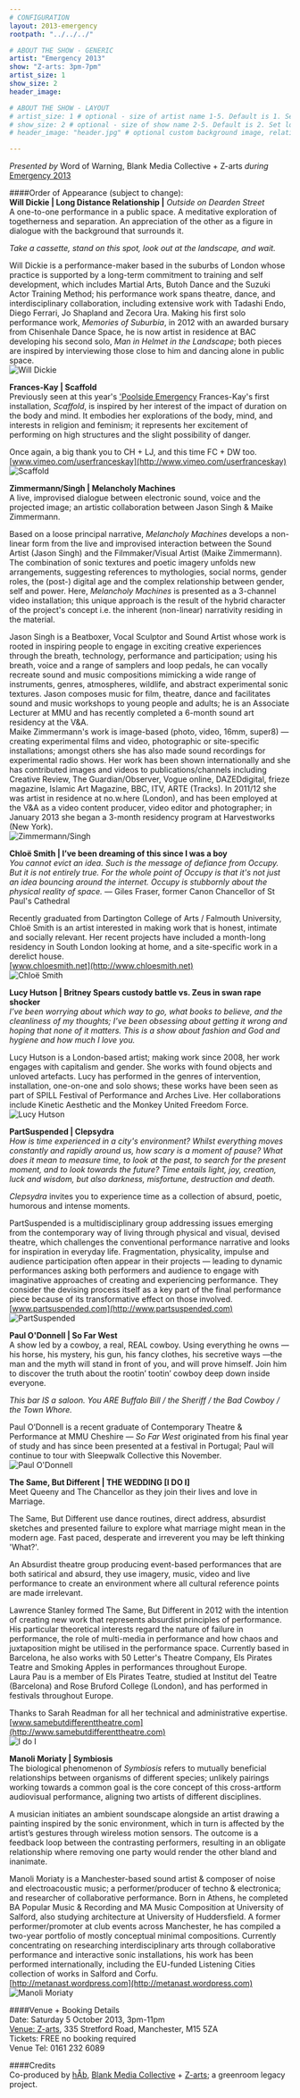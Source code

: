 ```yaml
---
# CONFIGURATION
layout: 2013-emergency
rootpath: "../../../"

# ABOUT THE SHOW - GENERIC
artist: "Emergency 2013"
show: "Z-arts: 3pm-7pm"
artist_size: 1
show_size: 2
header_image:

# ABOUT THE SHOW - LAYOUT
# artist_size: 1 # optional - size of artist name 1-5. Default is 1. Set longer names to lower values
# show_size: 2 # optional - size of show name 2-5. Default is 2. Set longer names to lower values
# header_image: "header.jpg" # optional custom background image, relative to current page

---
```

*Presented by* Word of Warning, Blank Media Collective + Z-arts *during* [Emergency 2013](/current/2013-emergency/index.html)    
        
####Order of Appearance (subject to change):      
**Will Dickie | Long Distance Relationship |** *Outside on Dearden Street*       
A one-to-one performance in a public space. A meditative exploration of togetherness and separation. An appreciation of the other as a figure in dialogue with the background that surrounds it.             
          
*Take a cassette, stand on this spot, look out at the landscape, and wait.*     
             
Will Dickie is a performance-maker based in the suburbs of London whose practice is supported by a long-term commitment to training and self development, which includes Martial Arts, Butoh Dance and the Suzuki Actor Training Method; his performance work spans theatre, dance, and interdisciplinary collaboration, including extensive work with Tadashi Endo, Diego Ferrari, Jo Shapland and Zecora Ura. Making his first solo performance work, *Memories of Suburbia*, in 2012 with an awarded bursary from Chisenhale Dance Space, he is now artist in residence at BAC developing his second solo, *Man in Helmet in the Landscape*; both pieces are inspired by interviewing those close to him and dancing alone in public space.    
![Will Dickie](will_dickie.jpg)    
              
**Frances-Kay | Scaffold**    
Previously seen at this year's ['Poolside Emergency](/archive/2013-poolside/durationala) Frances-Kay's first installation, *Scaffold*, is inspired by her interest of the impact of duration on the body and mind. It embodies her explorations of the body, mind, and interests in religion and feminism; it represents her excitement of performing on high structures and the slight possibility of danger.    
             
Once again, a big thank you to CH + LJ, and this time FC + DW too.       
[www.vimeo.com/userfranceskay](http://www.vimeo.com/userfranceskay)         
![Scaffold](frances_kay.jpg)    
          
**Zimmermann/Singh | Melancholy Machines**    
A live, improvised dialogue between electronic sound, voice and the projected image; an artistic collaboration between Jason Singh & Maike Zimmermann.    
             
Based on a loose principal narrative, *Melancholy Machines* develops a non-linear form from the live and improvised interaction between the Sound Artist (Jason Singh) and the Filmmaker/Visual Artist (Maike Zimmermann). The combination of sonic textures and poetic imagery unfolds new arrangements, suggesting references to mythologies, social norms, gender roles, the (post-) digital age and the complex relationship between gender, self and power. Here, *Melancholy Machines* is presented as a 3-channel video installation; this unique approach is the result of the hybrid character of the project's concept i.e. the inherent (non-linear) narrativity residing in the material.    
            
Jason Singh is a Beatboxer, Vocal Sculptor and Sound Artist whose work is rooted in inspiring people to engage in exciting creative experiences through the breath, technology, performance and participation; using his breath, voice and a range of samplers and loop pedals, he can vocally recreate sound and music compositions mimicking a wide range of instruments, genres, atmospheres, wildlife, and abstract experimental sonic textures. Jason composes music for film, theatre, dance and facilitates sound and music workshops to young people and adults; he is an Associate Lecturer at MMU and has recently completed a 6-month sound art residency at the V&A.             
Maike Zimmermann's work is image-based (photo, video, 16mm, super8) — creating experimental films and video, photographic or site-specific installations; amongst others she has also made sound recordings for experimental radio shows. Her work has been shown internationally and she has contributed images and videos to publications/channels including Creative Review, The Guardian/Observer, Vogue online, DAZEDdigital, frieze magazine, Islamic Art Magazine, BBC, ITV, ARTE (Tracks). In 2011/12 she was artist in residence at no.w.here (London), and has been employed at the V&A as a video content producer, video editor and photographer; in January 2013 she began a 3-month residency program at Harvestworks (New York).    
![Zimmermann/Singh](zimmerman_singh.jpg)    
              
**Chloë Smith | I’ve been dreaming of this since I was a boy**   
*You cannot evict an idea. Such is the message of defiance from Occupy. But it is not entirely true. For the whole point of Occupy is that it's not just an idea bouncing around the internet. Occupy is stubbornly about the physical reality of space.* — Giles Fraser, former Canon Chancellor of St Paul's Cathedral     
              
Recently graduated from Dartington College of Arts / Falmouth University, Chloë Smith is an artist interested in making work that is honest, intimate and socially relevant. Her recent projects have included a month-long residency in South London looking at home, and a site-specific work in a derelict house.    
[www.chloesmith.net](http://www.chloesmith.net)    
![Chloë Smith](chloe_smith.jpg)     
      
**Lucy Hutson | Britney Spears custody battle vs. Zeus in swan rape shocker**    
*I’ve been worrying about which way to go, what books to believe, and the cleanliness of my thoughts; I’ve been obsessing about getting it wrong and hoping that none of it matters. This is a show about fashion and God and hygiene and how much I love you.*    
      
Lucy Hutson is a London-based artist; making work since 2008, her work engages with capitalism and gender. She works with found objects and unloved artefacts. Lucy has performed in the genres of intervention, installation, one-on-one and solo shows; these works have been seen as part of SPILL Festival of Performance and Arches Live. Her collaborations include Kinetic Aesthetic and the Monkey United Freedom Force.    
![Lucy Hutson](lucy_hutson.jpg)    
            
**PartSuspended | Clepsydra**    
*How is time experienced in a city's environment? Whilst everything moves constantly and rapidly around us, how scary is a moment of pause? What does it mean to measure time, to look at the past, to search for the present moment, and to look towards the future? Time entails light, joy, creation, luck and wisdom, but also darkness, misfortune, destruction and death.*    
                  
*Clepsydra* invites you to experience time as a collection of absurd, poetic, humorous and intense moments.    
             
PartSuspended is a multidisciplinary group addressing issues emerging from the contemporary way of living through physical and visual, devised theatre, which challenges the conventional performance narrative and looks for inspiration in everyday life. Fragmentation, physicality, impulse and audience participation often appear in their projects — leading to dynamic performances asking both performers and audience to engage with imaginative approaches of creating and experiencing performance. They consider the devising process itself as a key part of the final performance piece because of its transformative effect on those involved.    
[www.partsuspended.com](http://www.partsuspended.com)    
![PartSuspended](partsuspended.jpg)    
                
**Paul O'Donnell | So Far West**    
A show led by a cowboy, a real, REAL cowboy. Using everything he owns — his horse, his mystery, his gun, his fancy clothes, his secretive ways —the man and the myth will stand in front of you, and will prove himself. Join him to discover the truth about the rootin’ tootin’ cowboy deep down inside everyone.    
           
*This bar IS a saloon. You ARE Buffalo Bill / the Sheriff / the Bad Cowboy / the Town Whore.*      
        
Paul O’Donnell is a recent graduate of Contemporary Theatre & Performance at MMU Cheshire — *So Far West* originated from his final year of study and has since been presented at a festival in Portugal; Paul will continue to tour with Sleepwalk Collective this November.    
![Paul O'Donnell](paul_odonnell.jpg)    
                 
**The Same, But Different | THE WEDDING \[I DO I\]**    
Meet Queeny and The Chancellor as they join their lives and love in Marriage.    
        
The Same, But Different use dance routines, direct address, absurdist sketches and presented failure to explore what marriage might mean in the modern age. Fast paced, desperate and irreverent you may be left thinking 'What?'.   
                    
An Absurdist theatre group producing event-based performances that are both satirical and absurd, they use imagery, music, video and live performance to create an environment where all cultural reference points are made irrelevant.          
               
Lawrence Stanley formed The Same, But Different in 2012 with the intention of creating new work that represents absurdist principles of performance. His particular theoretical interests regard the nature of failure in performance, the role of multi-media in performance and how chaos and juxtaposition might be utilised in the performance space. Currently based in Barcelona, he also works with 50 Letter's Theatre Company, Els Pirates Teatre and Smoking Apples in performances throughout Europe.          
Laura Pau is a member of Els Pirates Teatre, studied at Institut del Teatre (Barcelona) and Rose Bruford College (London), and has performed in festivals throughout Europe.          
                  
Thanks to Sarah Readman for all her technical and administrative expertise.       
[www.samebutdifferenttheatre.com](http://www.samebutdifferenttheatre.com)    
![I do I](same_but.jpg)    
                   
**Manoli Moriaty | Symbiosis**    
The biological phenomenon of *Symbiosis* refers to mutually beneficial relationships between organisms of different species; unlikely pairings working towards a common goal is the core concept of this cross-artform audiovisual performance, aligning two artists of different disciplines.      
                
A musician initiates an ambient soundscape alongside an artist drawing a painting inspired by the sonic environment, which in turn is affected by the artist’s gestures through wireless motion sensors. The outcome is a feedback loop between the contrasting performers, resulting in an obligate relationship where removing one party would render the other bland and inanimate.    
      
Manoli Moriaty is a Manchester-based sound artist & composer of noise and electroacoustic music; a performer/producer of techno & electronica; and researcher of collaborative performance. Born in Athens, he completed BA Popular Music & Recording and MA Music Composition at University of Salford, also studying architecture at University of Huddersfield. A former performer/promoter at club events across Manchester, he has compiled a two-year portfolio of mostly conceptual minimal compositions. Currently concentrating on researching interdisciplinary arts through collaborative performance and interactive sonic installations, his work has been performed internationally, including the EU-funded Listening Cities collection of works in Salford and Corfu.               
[http://metanast.wordpress.com](http://metanast.wordpress.com)    
![Manoli Moriaty](manoli_moriaty.jpg)    
                   
####Venue + Booking Details          
Date: Saturday 5 October 2013, 3pm-11pm               
[Venue: Z-arts](http://www.z-arts.org/about-us/getting-here/), 335 Stretford Road, Manchester, M15 5ZA           
Tickets: FREE no booking required               
Venue Tel: 0161 232 6089         
          
####Credits           
Co-produced by [hÅb](/hab/index.html), [Blank Media Collective](http://www.blankmediacollective.org) + [Z-arts](http://www.z-arts.org); a greenroom legacy project.
